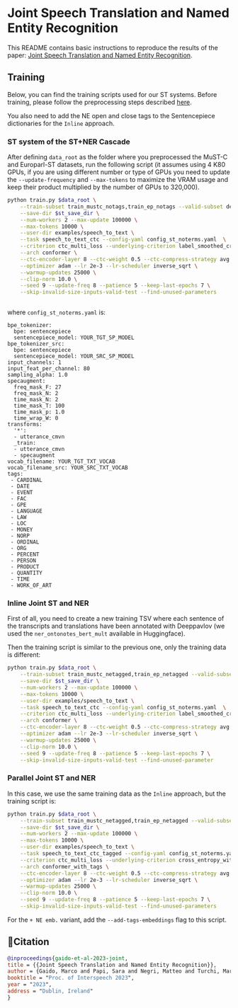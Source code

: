 # Joint Speech Translation and Named Entity Recognition

This README contains basic instructions to reproduce the results
of the paper: [Joint Speech Translation and Named Entity Recognition](https://arxiv.org/abs/2210.11987).

## Training

Below, you can find the training scripts used for our ST systems.
Before training, please follow the preprocessing steps described
[here](SPEECHFORMER.md#preprocessing).

You also need to add the NE open and close tags to the Sentencepiece dictionaries
for the `Inline` approach.

### ST system of the ST+NER Cascade

After defining `data_root` as the folder where you preprocessed the MuST-C and Europarl-ST datasets,
run the following script (it assumes using 4 K80 GPUs, if you are using different number or type
of GPUs you need to update the `--update-frequency` and `--max-tokens` to maximize the VRAM usage
and keep their product multiplied by the number of GPUs to 320,000).

```bash
python train.py $data_root \
	--train-subset train_mustc_notags,train_ep_notags --valid-subset dev_ep_notags \
	--save-dir $st_save_dir \
	--num-workers 2 --max-update 100000 \
	--max-tokens 10000 \
	--user-dir examples/speech_to_text \
	--task speech_to_text_ctc --config-yaml config_st_noterms.yaml  \
	--criterion ctc_multi_loss --underlying-criterion label_smoothed_cross_entropy --label-smoothing 0.1 \
	--arch conformer \
	--ctc-encoder-layer 8 --ctc-weight 0.5 --ctc-compress-strategy avg \
	--optimizer adam --lr 2e-3 --lr-scheduler inverse_sqrt \
	--warmup-updates 25000 \
	--clip-norm 10.0 \
	--seed 9 --update-freq 8 --patience 5 --keep-last-epochs 7 \
	--skip-invalid-size-inputs-valid-test --find-unused-parameters
	
```

where `config_st_noterms.yaml` is:

```
bpe_tokenizer:
  bpe: sentencepiece
  sentencepiece_model: YOUR_TGT_SP_MODEL
bpe_tokenizer_src:
  bpe: sentencepiece
  sentencepiece_model: YOUR_SRC_SP_MODEL
input_channels: 1
input_feat_per_channel: 80
sampling_alpha: 1.0
specaugment:
  freq_mask_F: 27
  freq_mask_N: 2
  time_mask_N: 2
  time_mask_T: 100
  time_mask_p: 1.0
  time_wrap_W: 0
transforms:
  '*':
  - utterance_cmvn
  _train:
  - utterance_cmvn
  - specaugment
vocab_filename: YOUR_TGT_TXT_VOCAB
vocab_filename_src: YOUR_SRC_TXT_VOCAB
tags:
 - CARDINAL
 - DATE
 - EVENT
 - FAC
 - GPE
 - LANGUAGE
 - LAW
 - LOC
 - MONEY
 - NORP
 - ORDINAL
 - ORG
 - PERCENT
 - PERSON
 - PRODUCT
 - QUANTITY
 - TIME
 - WORK_OF_ART
```


### Inline Joint ST and NER

First of all, you need to create a new training TSV where each sentence of the transcripts and
translations have been annotated with Deeppavlov (we used the `ner_ontonotes_bert_mult` available in Huggingface).

Then the training script is similar to the previous one, only the training data is different:

```bash
python train.py $data_root \
	--train-subset train_mustc_netagged,train_ep_netagged --valid-subset dev_ep_netagged \
	--save-dir $st_save_dir \
	--num-workers 2 --max-update 100000 \
	--max-tokens 10000 \
	--user-dir examples/speech_to_text \
	--task speech_to_text_ctc --config-yaml config_st_noterms.yaml  \
	--criterion ctc_multi_loss --underlying-criterion label_smoothed_cross_entropy --label-smoothing 0.1 \
	--arch conformer \
	--ctc-encoder-layer 8 --ctc-weight 0.5 --ctc-compress-strategy avg \
	--optimizer adam --lr 2e-3 --lr-scheduler inverse_sqrt \
	--warmup-updates 25000 \
	--clip-norm 10.0 \
	--seed 9 --update-freq 8 --patience 5 --keep-last-epochs 7 \
	--skip-invalid-size-inputs-valid-test --find-unused-parameter
```

### Parallel Joint ST and NER

In this case, we use the same training data as the `Inline` approach, but the training script is:

```bash
python train.py $data_root \
	--train-subset train_mustc_netagged,train_ep_netagged --valid-subset dev_ep_netagged \
	--save-dir $st_save_dir \
	--num-workers 2 --max-update 100000 \
	--max-tokens 10000 \
	--user-dir examples/speech_to_text \
	--task speech_to_text_ctc_tagged --config-yaml config_st_noterms.yaml  \
	--criterion ctc_multi_loss --underlying-criterion cross_entropy_with_tags --label-smoothing 0.1 --tags-loss-weight 1.0 \
	--arch conformer_with_tags \
	--ctc-encoder-layer 8 --ctc-weight 0.5 --ctc-compress-strategy avg \
	--optimizer adam --lr 2e-3 --lr-scheduler inverse_sqrt \
	--warmup-updates 25000 \
	--clip-norm 10.0 \
	--seed 9 --update-freq 8 --patience 5 --keep-last-epochs 7 \
	--skip-invalid-size-inputs-valid-test --find-unused-parameters
```

For the `+ NE emb.` variant, add the `--add-tags-embeddings` flag to this script.

## 📍Citation

```bibtex
@inproceedings{gaido-et-al-2023-joint,
title = {{Joint Speech Translation and Named Entity Recognition}},
author = {Gaido, Marco and Papi, Sara and Negri, Matteo and Turchi, Marco},
booktitle = "Proc. of Interspeech 2023",
year = "2023",
address = "Dublin, Ireland"
}
```

